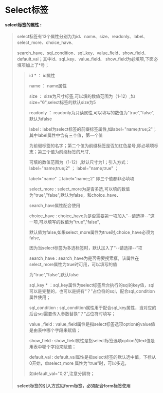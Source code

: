 # Select**标签**

#### select**标签的属性 :**

> select标签有13个属性分别为为id、name、size、readonly、label、select\_more、choice\_have、
>
> search\_have、sql\_condition、sql\_key、value\_field、show\_field、default\_val；其中id、sql\_key、value\_field、 show\_field为必填项,下面必填项加上了\*号；
>
> > id \* ： id属性
> >
> > name ： name属性
> >
> > size ： size为尺寸标签,可以填的数值范围为（1-12）,如size="6",select标签的默认size为5
> >
> > readonly ： readonly为只读属性,可以填写的数值为"true","false",默认为false
> >
> > label : label为select标签的前缀标签属性,如label="name;true;2"；其中label属性中含有三个值，第一个值
> >
> > 为前缀标签的名字；第二个值为前缀标签是否加红色星号,即必填项标志；第三个值为前缀标签的尺寸,
> >
> > 可填的数值范围为（1-12）,默认尺寸为1；引入方式：label="name;true;2" ； label="name;true" ；
> >
> > label="name" ；label="name;;2" 即三个值都非必填项
> >
> > select\_more : select\_more为是否多选,可以填的数值为"true","false",默认为false，和choice\_have、
> >
> > search\_have属性配合使用
> >
> > choice\_have : choice\_have为是否需要第一项加入“--请选择--”这一项,可以填写的数值为"true","false",
> >
> > 默认值为false,如果select\_more属性为true时,choice\_have必须为false,
> >
> > 因为当select标签为多选标签时，默认加入了“--请选择--”项
> >
> > search\_have : search\_have为是否需要搜索框，该属性在select\_more属性为true时可用，可以填写的值
> >
> > 为"true","false",默认false
> >
> > sql\_key  \* ：sql\_key属性为select标签后台执行的sql的key值，sql可以是完整的，也可以是拥有“？”占位符的sql，配合sql\_condition属性使用；
> >
> > sql\_condition : sql\_condition属性用于配合sql\_key属性，当对应的后台sql需要传入参数替换“？”占位符时填写；
> >
> > value \_field : value\_field属性是指select标签选项option的value值是由表中哪个字段来赋值；
> >
> > show\_field : show\_field属性是指select标签选项option的text值是用表中哪个字段来赋值；
> >
> > default\_val : default\_val属性是指select标签的默认选中值，下标从0开始，单select\_more 属性为“true”时，可以多选，
> >
> > 如default\_val="0;2",注意分隔符；
>
> #### select标签的引入方式见form标签，必须配合form标签使用



